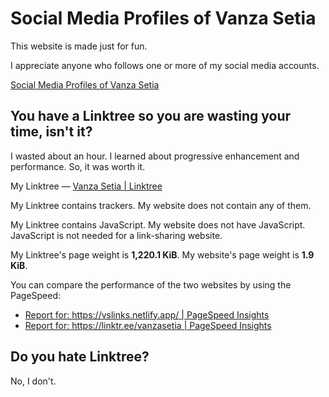 # Social Media Profiles of Vanza Setia

This website is made just for fun.

I appreciate anyone who follows one or more of my social media accounts.

[Social Media Profiles of Vanza Setia](https://vslinks.netlify.app/)

## You have a Linktree so you are wasting your time, isn't it?

I wasted about an hour. I learned about progressive enhancement and performance. So, it was worth it.

My Linktree — [Vanza Setia | Linktree](https://linktr.ee/vanzasetia)

My Linktree contains trackers. My website does not contain any of them.

My Linktree contains JavaScript. My website does not have JavaScript. JavaScript is not needed for a link-sharing website.

My Linktree's page weight is **1,220.1 KiB**. My website's page weight is **1.9 KiB**.

You can compare the performance of the two websites by using the PageSpeed:

- [Report for: https://vslinks.netlify.app/ | PageSpeed Insights](https://pagespeed.web.dev/report?url=https%3A%2F%2Fvslinks.netlify.app%2F)
- [Report for: https://linktr.ee/vanzasetia | PageSpeed Insights](https://pagespeed.web.dev/report?url=https%3A%2F%2Flinktr.ee%2Fvanzasetia)

## Do you hate Linktree?

No, I don't.
